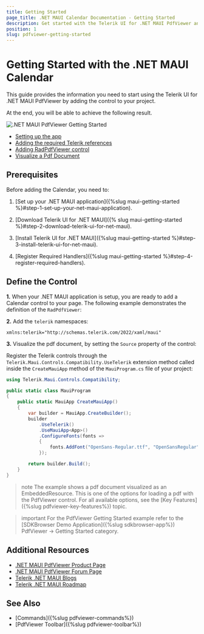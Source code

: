 ```yaml
---
title: Getting Started
page_title: .NET MAUI Calendar Documentation - Getting Started
description: Get started with the Telerik UI for .NET MAUI PdfViewer and add the control to your .NET MAUI project.
position: 1
slug: pdfviewer-getting-started
---
```


# Getting Started with the .NET MAUI Calendar

This guide provides the information you need to start using the Telerik UI for .NET MAUI PdfViewer by adding the control to your project.

At the end, you will be able to achieve the following result.

![.NET MAUI PdfViewer Getting Started](images/calendar-getting-started.png)

* [Setting up the app](#1-setting-up-the-app)
* [Adding the required Telerik references](#2-adding-the-required-telerik-references)
* [Adding RadPdfViewer control](#3-adding-radpdfviewer-control)
* [Visualize a Pdf Document](#4-visualize-a-pdf-document)

## Prerequisites

Before adding the Calendar, you need to:

1. [Set up your .NET MAUI application]({%slug maui-getting-started %}#step-1-set-up-your-net-maui-application).

1. [Download Telerik UI for .NET MAUI]({% slug maui-getting-started %}#step-2-download-telerik-ui-for-net-maui).

1. [Install Telerik UI for .NET MAUI]({%slug maui-getting-started %}#step-3-install-telerik-ui-for-net-maui).

1. [Register Required Handlers]({%slug maui-getting-started %}#step-4-register-required-handlers).

## Define the Control

**1.** When your .NET MAUI application is setup, you are ready to add a Calendar control to your page. The following example demonstrates the definition of the `RadPdfViewer`:

<snippet id='calendar-getting-started-xaml'/>

**2.** Add the `telerik` namespaces:

```XAML
xmlns:telerik="http://schemas.telerik.com/2022/xaml/maui"
```

**3.** Visualize the pdf document, by setting the `Source` property of the control:

<snippet id='pdfviewer-getting-started' />

Register the Telerik controls through the `Telerik.Maui.Controls.Compatibility.UseTelerik` extension method called inside the `CreateMauiApp` method of the `MauiProgram.cs` file of your project:

```C#
using Telerik.Maui.Controls.Compatibility;

public static class MauiProgram
{
	public static MauiApp CreateMauiApp()
	{
		var builder = MauiApp.CreateBuilder();
		builder
			.UseTelerik()
			.UseMauiApp<App>()
			.ConfigureFonts(fonts =>
			{
				fonts.AddFont("OpenSans-Regular.ttf", "OpenSansRegular");
			});

		return builder.Build();
	}
}           
```

>note The example shows a pdf document visualized as an EmbeddedResource. This is one of the options for loading a pdf with the PdfViewer control. For all available options, see the [Key Features]({%slug pdfviewer-key-features%}) topic.

>important For the PdfViewer Getting Started example refer to the [SDKBrowser Demo Application]({%slug sdkbrowser-app%}) PdfViewer -> Getting Started category.

## Additional Resources

- [.NET MAUI PdfViewer Product Page](https://www.telerik.com/maui-ui/pdfviewer)
- [.NET MAUI PdfViewer Forum Page](https://www.telerik.com/forums/maui?tagId=1937)
- [Telerik .NET MAUI Blogs](https://www.telerik.com/blogs/mobile-net-maui)
- [Telerik .NET MAUI Roadmap](https://www.telerik.com/support/whats-new/maui-ui/roadmap)

## See Also

- [Commands]({%slug pdfviewer-commands%})
- [PdfViewer Toolbar]({%slug pdfviewer-toolbar%})
